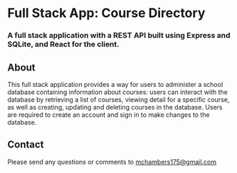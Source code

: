 # Full Stack App: Course Directory

### A full stack application with a REST API built using Express and SQLite, and React for the client.

## About
This full stack application provides a way for users to administer a school database containing information about courses: users can interact with the database by retrieving a list of courses, viewing detail for a specific course, as well as creating, updating and deleting courses in the database. Users are required to create an account and sign in to make changes to the database.

## Contact
Please send any questions or comments to [mchambers175@gmail.com](mailto:mchambers175@gmail.com)
